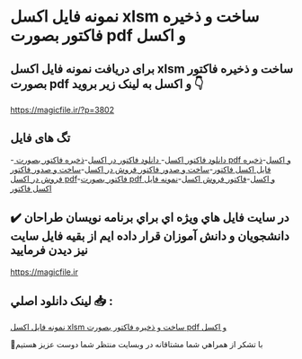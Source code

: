 # نمونه فایل اکسل xlsm ساخت و ذخیره فاکتور بصورت pdf و اکسل

## برای دریافت نمونه فایل اکسل xlsm ساخت و ذخیره فاکتور بصورت pdf و اکسل به لینک زیر بروید 👇

https://magicfile.ir/?p=3802

## تگ های فایل

-[ دانلود فاکتور اکسل](https://magicfile.ir/product/%d9%81%d8%a7%db%8c%d9%84-%d8%a7%da%a9%d8%b3%d9%84-xlsm-%d8%b3%d8%a7%d8%ae%d8%aa-%d9%88-%d8%b0%d8%ae%db%8c%d8%b1%d9%87-%d9%81%d8%a7%da%a9%d8%aa%d9%88%d8%b1-pdf/)-[ دانلود فاکتور در اکسل](https://magicfile.ir/product/%d9%81%d8%a7%db%8c%d9%84-%d8%a7%da%a9%d8%b3%d9%84-xlsm-%d8%b3%d8%a7%d8%ae%d8%aa-%d9%88-%d8%b0%d8%ae%db%8c%d8%b1%d9%87-%d9%81%d8%a7%da%a9%d8%aa%d9%88%d8%b1-pdf/)-[ذخیره فاکتور بصورت pdf و اکسل](https://magicfile.ir/product/%d9%81%d8%a7%db%8c%d9%84-%d8%a7%da%a9%d8%b3%d9%84-xlsm-%d8%b3%d8%a7%d8%ae%d8%aa-%d9%88-%d8%b0%d8%ae%db%8c%d8%b1%d9%87-%d9%81%d8%a7%da%a9%d8%aa%d9%88%d8%b1-pdf/)-[ذخیره فایل اکسل فاکتور](https://magicfile.ir/product/%d9%81%d8%a7%db%8c%d9%84-%d8%a7%da%a9%d8%b3%d9%84-xlsm-%d8%b3%d8%a7%d8%ae%d8%aa-%d9%88-%d8%b0%d8%ae%db%8c%d8%b1%d9%87-%d9%81%d8%a7%da%a9%d8%aa%d9%88%d8%b1-pdf/)-[ساخت و صدور فاکتور فروش در اکسل](https://magicfile.ir/product/%d9%81%d8%a7%db%8c%d9%84-%d8%a7%da%a9%d8%b3%d9%84-xlsm-%d8%b3%d8%a7%d8%ae%d8%aa-%d9%88-%d8%b0%d8%ae%db%8c%d8%b1%d9%87-%d9%81%d8%a7%da%a9%d8%aa%d9%88%d8%b1-pdf/)-[ساخت و صدور فاکتور فروش در اکسل pdf](https://magicfile.ir/product/%d9%81%d8%a7%db%8c%d9%84-%d8%a7%da%a9%d8%b3%d9%84-xlsm-%d8%b3%d8%a7%d8%ae%d8%aa-%d9%88-%d8%b0%d8%ae%db%8c%d8%b1%d9%87-%d9%81%d8%a7%da%a9%d8%aa%d9%88%d8%b1-pdf/)-[فاکتور بصورت pdf و اکسل](https://magicfile.ir/product/%d9%81%d8%a7%db%8c%d9%84-%d8%a7%da%a9%d8%b3%d9%84-xlsm-%d8%b3%d8%a7%d8%ae%d8%aa-%d9%88-%d8%b0%d8%ae%db%8c%d8%b1%d9%87-%d9%81%d8%a7%da%a9%d8%aa%d9%88%d8%b1-pdf/)-[فاکتور فروش اکسل](https://magicfile.ir/product/%d9%81%d8%a7%db%8c%d9%84-%d8%a7%da%a9%d8%b3%d9%84-xlsm-%d8%b3%d8%a7%d8%ae%d8%aa-%d9%88-%d8%b0%d8%ae%db%8c%d8%b1%d9%87-%d9%81%d8%a7%da%a9%d8%aa%d9%88%d8%b1-pdf/)-[نمونه فایل اکسل فاکتور](https://magicfile.ir/product/%d9%81%d8%a7%db%8c%d9%84-%d8%a7%da%a9%d8%b3%d9%84-xlsm-%d8%b3%d8%a7%d8%ae%d8%aa-%d9%88-%d8%b0%d8%ae%db%8c%d8%b1%d9%87-%d9%81%d8%a7%da%a9%d8%aa%d9%88%d8%b1-pdf/)

## ✔️ در سايت فايل هاي ويژه اي براي برنامه نويسان طراحان دانشجويان و دانش آموزان قرار داده ايم از بقيه فايل سايت نيز ديدن فرماييد

https://magicfile.ir


## لينک دانلود اصلي 📥 :

[نمونه فایل اکسل xlsm ساخت و ذخیره فاکتور بصورت pdf و اکسل](https://magicfile.ir/product/%d9%81%d8%a7%db%8c%d9%84-%d8%a7%da%a9%d8%b3%d9%84-xlsm-%d8%b3%d8%a7%d8%ae%d8%aa-%d9%88-%d8%b0%d8%ae%db%8c%d8%b1%d9%87-%d9%81%d8%a7%da%a9%d8%aa%d9%88%d8%b1-pdf/) 


🙏با تشکر از همراهي شما مشتاقانه در وبسایت منتظر شما دوست عزیز هستیم

